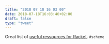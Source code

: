 ```yaml
---
title: "2018 07 18 16 03 00"
date: 2018-07-18T16:03:46+02:00
draft: false
type: "tweet"
---
```

Great list of [useful ressources for Racket](https://beautifulracket.com/appendix/resources.html). `#scheme`
